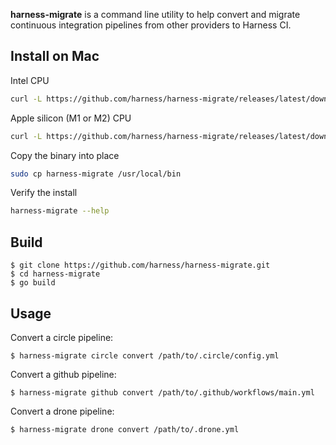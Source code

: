 **harness-migrate** is a command line utility to help convert and migrate
continuous integration pipelines from other providers to Harness CI.

## Install on Mac

Intel CPU

```sh
curl -L https://github.com/harness/harness-migrate/releases/latest/download/harness-migrate-darwin-amd64.tar.gz | tar zx
```

Apple silicon (M1 or M2) CPU

```sh
curl -L https://github.com/harness/harness-migrate/releases/latest/download/harness-migrate-darwin-arm64.tar.gz | tar zx
```

Copy the binary into place

```sh
sudo cp harness-migrate /usr/local/bin
```

Verify the install

```sh
harness-migrate --help
```

## Build

```term
$ git clone https://github.com/harness/harness-migrate.git
$ cd harness-migrate
$ go build
```

## Usage

Convert a circle pipeline:

```term
$ harness-migrate circle convert /path/to/.circle/config.yml
```

Convert a github pipeline:

```term
$ harness-migrate github convert /path/to/.github/workflows/main.yml
```

Convert a drone pipeline:

```term
$ harness-migrate drone convert /path/to/.drone.yml
```
